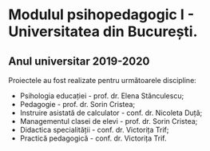 # Modulul psihopedagogic I - Universitatea din București.
## Anul universitar 2019-2020

Proiectele au fost realizate pentru următoarele discipline:
* Psihologia educației - prof. dr. Elena Stănculescu;
* Pedagogie - prof. dr. Sorin Cristea;
* Instruire asistată de calculator - conf. dr. Nicoleta Duță;
* Managementul clasei de elevi - prof. dr. Sorin Cristea;
* Didactica specialității - conf. dr. Victorița Trif;
* Practică pedagogică - conf. dr. Victorița Trif. 
